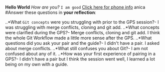 **Hello World**
*How are you?*
`I am good`
[Click here for phone info](https://www.att.com/)
anica 
#Answer these questions in **your reflection**:

..*What `Git concepts` were you struggling with prior to the GPS session?- I was struggling with merge conflicts, cloning and  git add.
..*What concepts were clarified during the GPS?- Merge conflicts, cloning and git add. I think the whole Git Workflow made a little more sense after the GPS.
..*What questions did you ask your pair and the guide?- I didn't have a pair. I asked about merge conflicts.
..*What still confuses you about Git?- I am not confused about any of it.
..*How was your first experience of pairing in a GPS?- I didn't have a pair but I think the session went well, I learned a lot being on my own with a guide.


